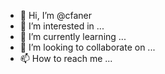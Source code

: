 - 👋 Hi, I’m @cfaner
- 👀 I’m interested in ...
- 🌱 I’m currently learning ...
- 💞️ I’m looking to collaborate on ...
- 📫 How to reach me ...

<!---
cfaner/cfaner is a ✨ special ✨ repository because its `README.md` (this file) appears on your GitHub profile.
You can click the Preview link to take a look at your changes.
--->
